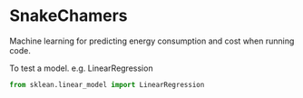 # SnakeChamers
Machine learning for predicting energy consumption and cost when running code.


To test a model. e.g. LinearRegression
```python
from sklean.linear_model import LinearRegression


```
